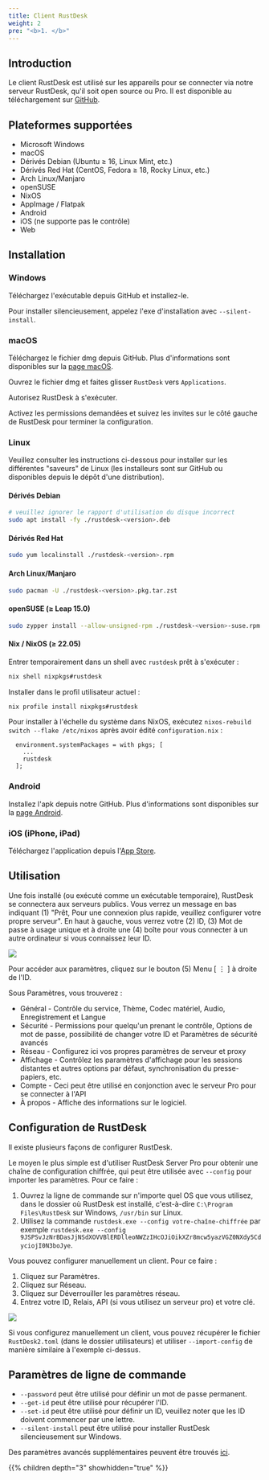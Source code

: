 ```yaml
---
title: Client RustDesk
weight: 2
pre: "<b>1. </b>"
---
```


## Introduction
Le client RustDesk est utilisé sur les appareils pour se connecter via notre serveur RustDesk, qu'il soit open source ou Pro. Il est disponible au téléchargement sur [GitHub](https://github.com/rustdesk/rustdesk/releases/latest).

## Plateformes supportées
- Microsoft Windows
- macOS
- Dérivés Debian (Ubuntu ≥ 16, Linux Mint, etc.)
- Dérivés Red Hat (CentOS, Fedora ≥ 18, Rocky Linux, etc.)
- Arch Linux/Manjaro
- openSUSE
- NixOS
- AppImage / Flatpak
- Android
- iOS (ne supporte pas le contrôle)
- Web

## Installation

### Windows

Téléchargez l'exécutable depuis GitHub et installez-le.

Pour installer silencieusement, appelez l'exe d'installation avec `--silent-install`.

### macOS

Téléchargez le fichier dmg depuis GitHub. Plus d'informations sont disponibles sur la [page macOS](https://rustdesk.com/docs/en/client/mac/).

Ouvrez le fichier dmg et faites glisser `RustDesk` vers `Applications`.

Autorisez RustDesk à s'exécuter.

Activez les permissions demandées et suivez les invites sur le côté gauche de RustDesk pour terminer la configuration.

### Linux

Veuillez consulter les instructions ci-dessous pour installer sur les différentes "saveurs" de Linux (les installeurs sont sur GitHub ou disponibles depuis le dépôt d'une distribution).

#### Dérivés Debian

```sh
# veuillez ignorer le rapport d'utilisation du disque incorrect
sudo apt install -fy ./rustdesk-<version>.deb
```

#### Dérivés Red Hat

```sh
sudo yum localinstall ./rustdesk-<version>.rpm
```

#### Arch Linux/Manjaro

```sh
sudo pacman -U ./rustdesk-<version>.pkg.tar.zst
```

#### openSUSE (≥ Leap 15.0)

```sh
sudo zypper install --allow-unsigned-rpm ./rustdesk-<version>-suse.rpm
```

#### Nix / NixOS (≥ 22.05)

Entrer temporairement dans un shell avec `rustdesk` prêt à s'exécuter :

```sh
nix shell nixpkgs#rustdesk
```

Installer dans le profil utilisateur actuel :

```sh
nix profile install nixpkgs#rustdesk
```

Pour installer à l'échelle du système dans NixOS, exécutez `nixos-rebuild switch --flake /etc/nixos` après avoir édité `configuration.nix` :

```
  environment.systemPackages = with pkgs; [
    ...
    rustdesk
  ];
```

### Android
Installez l'apk depuis notre GitHub. Plus d'informations sont disponibles sur la [page Android](https://rustdesk.com/docs/en/client/android/).

### iOS (iPhone, iPad)
Téléchargez l'application depuis l'[App Store](https://apps.apple.com/us/app/rustdesk-remote-desktop/id1581225015).

## Utilisation
Une fois installé (ou exécuté comme un exécutable temporaire), RustDesk se connectera aux serveurs publics. Vous verrez un message en bas indiquant (1) "Prêt, Pour une connexion plus rapide, veuillez configurer votre propre serveur". En haut à gauche, vous verrez votre (2) ID, (3) Mot de passe à usage unique et à droite une (4) boîte pour vous connecter à un autre ordinateur si vous connaissez leur ID.

![](/docs/en/client/images/client.png)

Pour accéder aux paramètres, cliquez sur le bouton (5) Menu [ &#8942; ] à droite de l'ID.

Sous Paramètres, vous trouverez :
- Général - Contrôle du service, Thème, Codec matériel, Audio, Enregistrement et Langue
- Sécurité - Permissions pour quelqu'un prenant le contrôle, Options de mot de passe, possibilité de changer votre ID et Paramètres de sécurité avancés
- Réseau - Configurez ici vos propres paramètres de serveur et proxy
- Affichage - Contrôlez les paramètres d'affichage pour les sessions distantes et autres options par défaut, synchronisation du presse-papiers, etc.
- Compte - Ceci peut être utilisé en conjonction avec le serveur Pro pour se connecter à l'API
- À propos - Affiche des informations sur le logiciel.

## Configuration de RustDesk
Il existe plusieurs façons de configurer RustDesk.

Le moyen le plus simple est d'utiliser RustDesk Server Pro pour obtenir une chaîne de configuration chiffrée, qui peut être utilisée avec `--config` pour importer les paramètres. Pour ce faire :
1. Ouvrez la ligne de commande sur n'importe quel OS que vous utilisez, dans le dossier où RustDesk est installé, c'est-à-dire `C:\Program Files\RustDesk` sur Windows, `/usr/bin` sur Linux.
2. Utilisez la commande `rustdesk.exe --config votre-chaîne-chiffrée` par exemple `rustdesk.exe --config 9JSPSvJzNrBDasJjNSdXOVVBlERDlleoNWZzIHcOJiOikXZr8mcw5yazVGZ0NXdy5CdyciojI0N3boJye`.

Vous pouvez configurer manuellement un client. Pour ce faire :
1. Cliquez sur Paramètres.
2. Cliquez sur Réseau.
3. Cliquez sur Déverrouiller les paramètres réseau.
4. Entrez votre ID, Relais, API (si vous utilisez un serveur pro) et votre clé.

![](/docs/en/client/images/network-settings.png)

Si vous configurez manuellement un client, vous pouvez récupérer le fichier `RustDesk2.toml` (dans le dossier utilisateurs) et utiliser `--import-config` de manière similaire à l'exemple ci-dessus.

## Paramètres de ligne de commande
- `--password` peut être utilisé pour définir un mot de passe permanent.
- `--get-id` peut être utilisé pour récupérer l'ID.
- `--set-id` peut être utilisé pour définir un ID, veuillez noter que les ID doivent commencer par une lettre.
- `--silent-install` peut être utilisé pour installer RustDesk silencieusement sur Windows.

Des paramètres avancés supplémentaires peuvent être trouvés [ici](https://github.com/rustdesk/rustdesk/blob/bdc5cded221af9697eb29aa30babce75e987fcc9/src/core_main.rs#L242).

{{% children depth="3" showhidden="true" %}}

